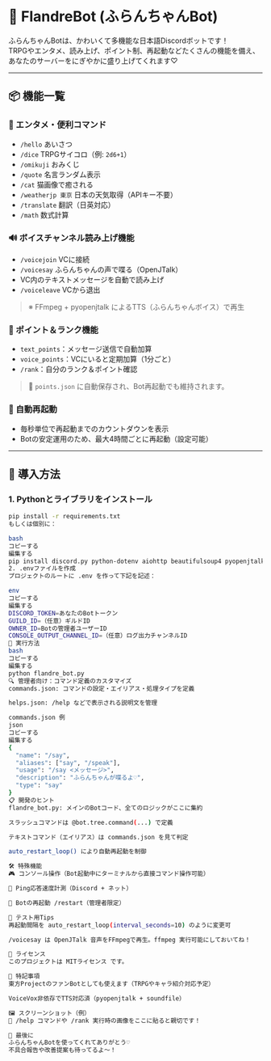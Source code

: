 # 🌟 FlandreBot (ふらんちゃんBot)

ふらんちゃんBotは、かわいくて多機能な日本語Discordボットです！  
TRPGやエンタメ、読み上げ、ポイント制、再起動などたくさんの機能を備え、  
あなたのサーバーをにぎやかに盛り上げてくれます♡

---

## 📦 機能一覧

### 🎉 エンタメ・便利コマンド
- `/hello` あいさつ
- `/dice` TRPGサイコロ（例: `2d6+1`）
- `/omikuji` おみくじ
- `/quote` 名言ランダム表示
- `/cat` 猫画像で癒される
- `/weatherjp 東京` 日本の天気取得（APIキー不要）
- `/translate` 翻訳（日英対応）
- `/math` 数式計算

### 🔊 ボイスチャンネル読み上げ機能
- `/voicejoin` VCに接続
- `/voicesay` ふらんちゃんの声で喋る（OpenJTalk）
- VC内のテキストメッセージを自動で読み上げ
- `/voiceleave` VCから退出

> ※ FFmpeg + pyopenjtalk によるTTS（ふらんちゃんボイス）で再生

### 💬 ポイント＆ランク機能
- `text_points`：メッセージ送信で自動加算
- `voice_points`：VCにいると定期加算（1分ごと）
- `/rank`：自分のランク＆ポイント確認

> 💾 `points.json` に自動保存され、Bot再起動でも維持されます。

### 🔁 自動再起動
- 毎秒単位で再起動までのカウントダウンを表示
- Botの安定運用のため、最大4時間ごとに再起動（設定可能）

---

## 🚀 導入方法

### 1. Pythonとライブラリをインストール

```bash
pip install -r requirements.txt
もしくは個別に：

bash
コピーする
編集する
pip install discord.py python-dotenv aiohttp beautifulsoup4 pyopenjtalk soundfile
2. .envファイルを作成
プロジェクトのルートに .env を作って下記を記述：

env
コピーする
編集する
DISCORD_TOKEN=あなたのBotトークン
GUILD_ID=（任意）ギルドID
OWNER_ID=Botの管理者ユーザーID
CONSOLE_OUTPUT_CHANNEL_ID=（任意）ログ出力チャンネルID
🔧 実行方法
bash
コピーする
編集する
python flandre_bot.py
🔍 管理者向け：コマンド定義のカスタマイズ
commands.json: コマンドの設定・エイリアス・処理タイプを定義

helps.json: /help などで表示される説明文を管理

commands.json 例
json
コピーする
編集する
{
  "name": "/say",
  "aliases": ["say", "/speak"],
  "usage": "/say <メッセージ>",
  "description": "ふらんちゃんが喋るよ♡",
  "type": "say"
}
📋 開発のヒント
flandre_bot.py: メインのBotコード、全てのロジックがここに集約

スラッシュコマンドは @bot.tree.command(...) で定義

テキストコマンド（エイリアス）は commands.json を見て判定

auto_restart_loop() により自動再起動を制御

🛠️ 特殊機能
🎮 コンソール操作（Bot起動中にターミナルから直接コマンド操作可能）

📡 Ping応答速度計測（Discord + ネット）

🔁 Botの再起動 /restart（管理者限定）

🧪 テスト用Tips
再起動間隔を auto_restart_loop(interval_seconds=10) のように変更可

/voicesay は OpenJTalk 音声をFFmpegで再生。ffmpeg 実行可能にしておいてね！

📜 ライセンス
このプロジェクトは MITライセンス です。

🩷 特記事項
東方ProjectのファンBotとしても使えます（TRPGやキャラ紹介対応予定）

VoiceVox非依存でTTS対応済（pyopenjtalk + soundfile）

🖼️ スクリーンショット（例）
📸 /help コマンドや /rank 実行時の画像をここに貼ると親切です！

🙏 最後に
ふらんちゃんBotを使ってくれてありがとう♡
不具合報告や改善提案も待ってるよ〜！